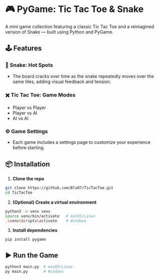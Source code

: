 # 🎮 PyGame: Tic Tac Toe & Snake

A mini game collection featuring a classic Tic Tac Toe and a reimagined version of Snake — built using Python and PyGame.

## 🕹️ Features

### 🐍 Snake: Hot Spots
- The board cracks over time as the snake repeatedly moves over the same tiles, adding visual feedback and tension.

### ✖️ Tic Tac Toe: Game Modes
- Player vs Player
- Player vs AI
- AI vs AI

### ⚙️ Game Settings
- Each game includes a settings page to customize your experience before starting.

## 📦 Installation

1. **Clone the repo**
```bash
git clone https://github.com/Blu07/TicTacToe.git
cd TicTacToe
```

2. **(Optional) Create a virtual environment**
```bash
python3 -m venv venv
source venv/bin/activate   # macOS/Linux
.\venv\Scripts\activate    # Windows
```

3. **Install dependencies**
```bash
pip install pygame
```

## ▶️ Run the Game
```bash
python3 main.py  # macOS/Linux
py main.py       # Windows
